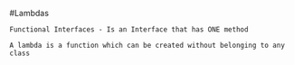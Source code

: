 #Lambdas
```
Functional Interfaces - Is an Interface that has ONE method
```
```
A lambda is a function which can be created without belonging to any class

```